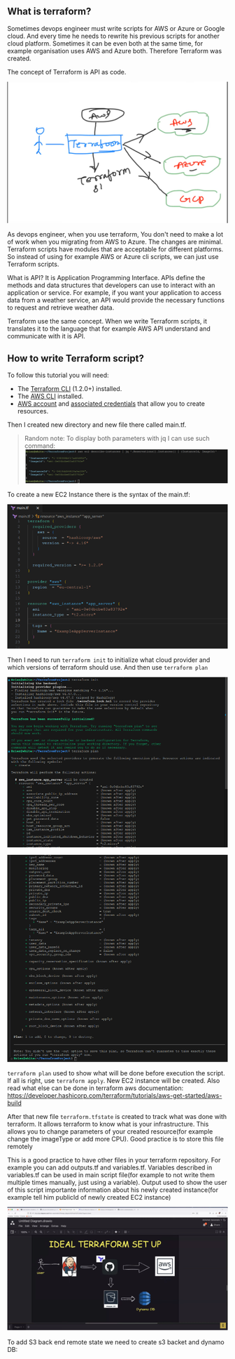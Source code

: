 ## What is terraform?

Sometimes devops engineer must write scripts for AWS or Azure or Google  cloud. And every time he needs to rewrite his previous scripts for another cloud platform. Sometimes it can be even both at the same time, for example organisation uses AWS and Azure both. Therefore Terraform was created.

The concept of Terraform is API as code.

![](https://github.com/Briez-b/DevOpsNotes/blob/main/Attachments/Pasted%20image%2020240827170334.png)

As devops engineer, when you use terraform, You don't need to make a lot of work when you migrating from AWS to Azure. The changes are minimal. Terraform scripts have modules that are acceptable for different platforms. So instead of using for example AWS or Azure cli scripts, we can just use Terraform scripts.

What is API? It is Application Programming Interface. APIs define the methods and data structures that developers can use to interact with an application or service. For example, if you want your application to access data from a weather service, an API would provide the necessary functions to request and retrieve weather data.


Terraform use the same concept. When we write Terraform scripts, it translates it to the language that for example AWS API understand and communicate with it is API.

## How to write Terraform script? 

To follow this tutorial you will need:

- The [Terraform CLI](https://developer.hashicorp.com/terraform/tutorials/aws-get-started/install-cli) (1.2.0+) installed.
- The [AWS CLI](https://docs.aws.amazon.com/cli/latest/userguide/install-cliv2.html) installed.
- [AWS account](https://aws.amazon.com/free) and [associated credentials](https://docs.aws.amazon.com/general/latest/gr/aws-sec-cred-types.html) that allow you to create resources.

Then I created new directory and new file there called main.tf.

>Random note: To display both parameters with jq I can use such command:
>![](https://github.com/Briez-b/DevOpsNotes/blob/main/Attachments/Pasted%20image%2020240827184140.png)

To create a new EC2 Instance there is the syntax of the main.tf:

![](https://github.com/Briez-b/DevOpsNotes/blob/main/Attachments/Pasted%20image%2020240827184408.png)

Then I need to run `terraform init` to initialize what cloud provider and which versions of terraform should use. And then use `terraform plan`

![](https://github.com/Briez-b/DevOpsNotes/blob/main/Attachments/Pasted%20image%2020240827184724.png)

![](https://github.com/Briez-b/DevOpsNotes/blob/main/Attachments/Pasted%20image%2020240827184746.png)

`terraform plan` used to show what will be done before execution the script. If all is right, use `terraform apply`. New EC2 instance will be created.
Also read what else can be done in terraform aws documentation: https://developer.hashicorp.com/terraform/tutorials/aws-get-started/aws-build

After that new file `terraform.tfstate` is created to track what was done with  terraform. It allows terraform to know what is your infrastructure. This allows you to change parameters of your created resource(for example change the imageType or add more CPU). Good practice is to store this file remotely

This is a good practice to have other files in your terraform repository. For example you can add outputs.tf and variables.tf. Variables described in variables.tf can be used in main script file(for example to not write them multiple times manually, just using a variable). Output used to show the user of this script importante information about his newly created instance(for example tell him publicId of newly created EC2 instance)

![](https://github.com/Briez-b/DevOpsNotes/blob/main/Attachments/Pasted%20image%2020240827200806.png)

To add S3 back end remote state we need to create s3 backet and dynamo DB:
